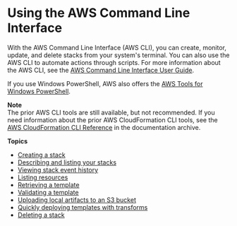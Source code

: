 # Using the AWS Command Line Interface<a name="cfn-using-cli"></a>

With the AWS Command Line Interface \(AWS CLI\), you can create, monitor, update, and delete stacks from your system's terminal\. You can also use the AWS CLI to automate actions through scripts\. For more information about the AWS CLI, see the [AWS Command Line Interface User Guide](https://docs.aws.amazon.com/cli/latest/userguide/)\.

If you use Windows PowerShell, AWS also offers the [AWS Tools for Windows PowerShell](http://aws.amazon.com/powershell/)\.

**Note**  
The prior AWS CLI tools are still available, but not recommended\. If you need information about the prior AWS CloudFormation CLI tools, see the [AWS CloudFormation CLI Reference](https://s3.amazonaws.com/awsdocs/AWSCloudFormation/2010-05-15/cfn-ug-cli-ref-09172013.pdf) in the documentation archive\.

**Topics**
+ [Creating a stack](using-cfn-cli-creating-stack.md)
+ [Describing and listing your stacks](using-cfn-describing-stacks.md)
+ [Viewing stack event history](using-cfn-listing-event-history.md)
+ [Listing resources](using-cfn-listing-stack-resources.md)
+ [Retrieving a template](using-cfn-get-template.md)
+ [Validating a template](using-cfn-validate-template.md)
+ [Uploading local artifacts to an S3 bucket](using-cfn-cli-package.md)
+ [Quickly deploying templates with transforms](using-cfn-cli-deploy.md)
+ [Deleting a stack](using-cfn-cli-deleting-stack.md)